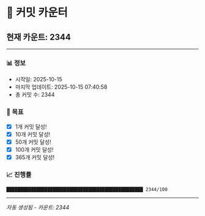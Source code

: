 # 🔢 커밋 카운터

## 현재 카운트: 2344

---

### 📊 정보
- 시작일: 2025-10-15
- 마지막 업데이트: 2025-10-15 07:40:58
- 총 커밋 수: 2344

### 🎯 목표
- [x] 1개 커밋 달성!
- [x] 10개 커밋 달성!
- [x] 50개 커밋 달성!
- [x] 100개 커밋 달성!
- [x] 365개 커밋 달성!

### 📈 진행률
```
██████████████████████████████████████████████████ 2344/100
```

---
*자동 생성됨 - 카운트: 2344*
